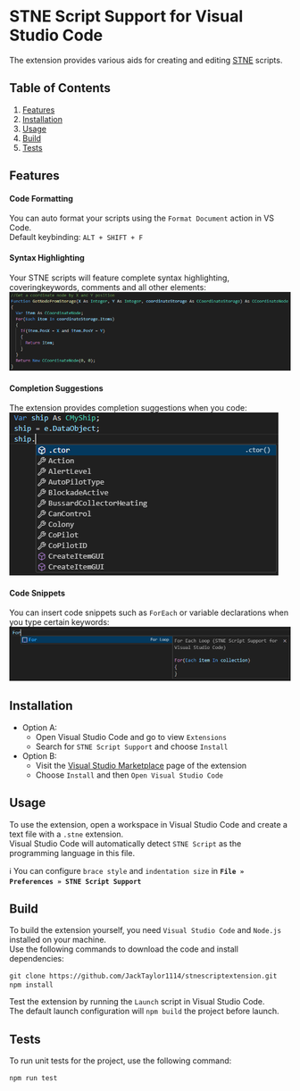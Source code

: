 # STNE Script Support for Visual Studio Code

The extension provides various aids for creating and editing <a href="https:\\game.stne.net">STNE</a> scripts.

## Table of Contents  
1. [Features](#features)  
2. [Installation](#installation)
3. [Usage](#usage)
4. [Build](#build)
5. [Tests](#tests)

## Features

#### Code Formatting

You can auto format your scripts using the `Format Document` action in VS Code.\
Default keybinding: `ALT + SHIFT + F`

#### Syntax Highlighting

Your STNE scripts will feature complete syntax highlighting, coveringkeywords, comments and all other elements: 
![Syntax Highlighting](https://raw.githubusercontent.com/JackTaylor1114/stnescriptextension/refs/heads/master/img/syntaxhighlight.png)

#### Completion Suggestions

The extension provides completion suggestions when you code:
![Completion Suggestions](https://raw.githubusercontent.com/JackTaylor1114/stnescriptextension/refs/heads/master/img/suggestions.png)

#### Code Snippets

You can insert code snippets such as `ForEach` or variable declarations when you type certain keywords: 
![Syntax Highlighting](https://raw.githubusercontent.com/JackTaylor1114/stnescriptextension/refs/heads/master/img/snippets.png)

## Installation

* Option A: 
  * Open Visual Studio Code and go to view `Extensions`
  * Search for `STNE Script Support` and choose `Install`
* Option B:
  * Visit the <a href="https://marketplace.visualstudio.com/items?itemName=STNE.stnescript-support">Visual Studio Marketplace</a> page of the extension 
  * Choose `Install` and then `Open Visual Studio Code`

## Usage

To use the extension, open a workspace in Visual Studio Code and create a text file with a `.stne` extension.\
Visual Studio Code will automatically detect `STNE Script` as the programming language in this file. 

ℹ️ You can configure `brace style` and `indentation size` in **`File » Preferences » STNE Script Support`**

## Build

To build the extension yourself, you need `Visual Studio Code` and `Node.js` installed on your machine.\
Use the following commands to download the code and install dependencies:
```
git clone https://github.com/JackTaylor1114/stnescriptextension.git
npm install
```

Test the extension by running the `Launch` script in Visual Studio Code.\
The default launch configuration will `npm build` the project before launch.

## Tests

To run unit tests for the project, use the following command:
```
npm run test
```